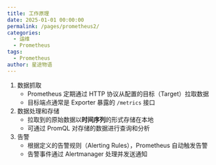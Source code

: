 ```yaml
---
title: 工作原理
date: 2025-01-01 00:00:00
permalink: /pages/prometheus2/
categories:
  - 运维
  - Prometheus
tags:
  - Prometheus
author: 星途物语
---
```

1. 数据抓取
   - Prometheus 定期通过 HTTP 协议从配置的目标（Target）拉取数据
   - 目标端点通常是 Exporter 暴露的 `/metrics` 接口
2. 数据处理和存储
   - 拉取到的原始数据以**时间序列**的形式存储在本地
   - 可通过 PromQL 对存储的数据进行查询和分析
3. 告警
   - 根据定义的告警规则（Alerting Rules），Prometheus 自动触发告警
   - 告警事件通过 Alertmanager 处理并发送通知